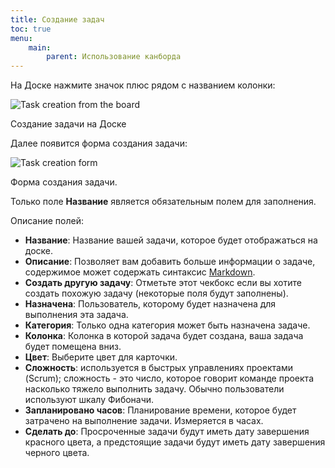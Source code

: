 ```yaml
---
title: Создание задач
toc: true
menu:
    main:
        parent: Использование канборда
---
```



На Доске нажмите значок плюс рядом с названием колонки:


![Task creation from the board](/images/v1/task-creation-board.png)

Создание задачи на Доске


Далее появится форма создания задачи:

![Task creation form](/images/v1/task-creation-form.png)

Форма создания задачи.


Только поле **Название** является обязательным полем для заполнения.


Описание полей:

-   **Название**: Название вашей задачи, которое будет отображаться на доске.
-   **Описание**: Позволяет вам добавить больше информации о задаче, содержимое может содержать синтаксис [Markdown](syntax-guide.markdown).
-   **Создать другую задачу**: Отметьте этот чекбокс если вы хотите создать похожую задачу (некоторые поля будут заполнены).
-   **Назначена**: Пользователь, которому будет назначена для выполнения эта задача.
-   **Категория**: Только одна категория может быть назначена задаче.
-   **Колонка**: Колонка в которой задача будет создана, ваша задача будет помещена вниз.
-   **Цвет**: Выберите цвет для карточки.
-   **Сложность**: используется в быстрых управлениях проектами (Scrum); сложность - это число, которое говорит команде проекта насколько тяжело выполнить задачу. Обычно пользователи используют шкалу Фибоначи.
-   **Запланировано часов**: Планирование времени, которое будет затрачено на выполнение задачи. Измеряется в часах.
-   **Сделать до**: Просроченные задачи будут иметь дату завершения красного цвета, а предстоящие задачи будут иметь дату завершения черного цвета.
